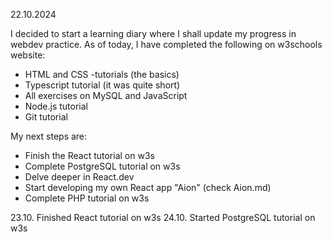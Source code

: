 22.10.2024

I decided to start a learning diary where I shall update my progress in webdev practice. 
As of today, I have completed the following on w3schools website:
- HTML and CSS -tutorials (the basics)
- Typescript tutorial (it was quite short)
- All exercises on MySQL and JavaScript
- Node.js tutorial
- Git tutorial

My next steps are:
- Finish the React tutorial on w3s
- Complete PostgreSQL tutorial on w3s
- Delve deeper in React.dev
- Start developing my own React app "Aion" (check Aion.md)
- Complete PHP tutorial on w3s

23.10. Finished React tutorial on w3s
24.10. Started PostgreSQL tutorial on w3s
